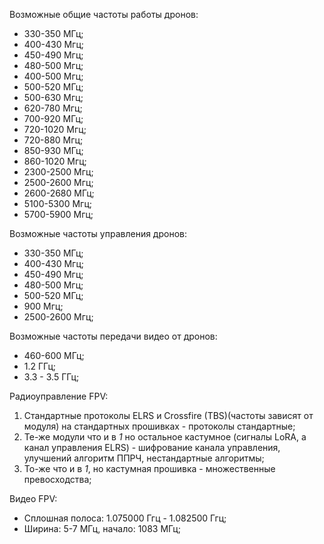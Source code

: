 Возможные общие частоты работы дронов:

- 330-350 МГц;
- 400-430 Мгц;
- 450-490 Мгц;
- 480-500 Мгц;
- 400-500 Мгц;
- 500-520 МГц;
- 500-630 Мгц;
- 620-780 Мгц;
- 700-920 МГц;
- 720-1020 Мгц;
- 720-880 Мгц;
- 850-930 МГц;
- 860-1020 Мгц;
- 2300-2500 Мгц;
- 2500-2600 Мгц;
- 2600-2680 МГц;
- 5100-5300 Мгц;
- 5700-5900 Мгц;

Возможные частоты управления дронов:

- 330-350 МГц;
- 400-430 Мгц;
- 450-490 Мгц;
- 480-500 Мгц;
- 500-520 МГц;
- 900 Мгц;
- 2500-2600 Мгц;

Возможные частоты передачи видео от дронов:

- 460-600 МГц;
- 1.2 ГГц; 
- 3.3 - 3.5 ГГц;

Радиоуправление FPV:

1. Стандартные протоколы ELRS и Crossfire (TBS)(частоты зависят от модуля) на стандартных прошивках - протоколы стандартные;
2. Те-же модули что и в _1_ но остальное кастумное (сигналы LoRA, а канал управления ELRS) - шифрование канала управления, улучшений алгоритм ППРЧ, нестандартные алгоритмы;
3. То-же что и в _1_, но кастумная прошивка - множественные превосходства;

Видео FPV:

- Сплошная полоса: 1.075000 Ггц - 1.082500 Ггц;
- Ширина: 5-7 МГц, начало: 1083 МГц;
